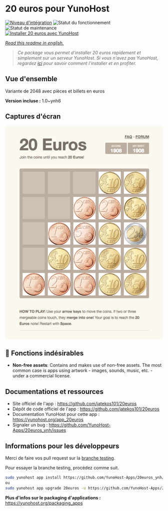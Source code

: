 <!--
N.B.: This README was automatically generated by https://github.com/YunoHost/apps/tree/master/tools/README-generator
It shall NOT be edited by hand.
-->

# 20 euros pour YunoHost

[![Niveau d'intégration](https://dash.yunohost.org/integration/20euros.svg)](https://dash.yunohost.org/appci/app/20euros) ![Statut du fonctionnement](https://ci-apps.yunohost.org/ci/badges/20euros.status.svg) ![Statut de maintenance](https://ci-apps.yunohost.org/ci/badges/20euros.maintain.svg)  
[![Installer 20 euros avec YunoHost](https://install-app.yunohost.org/install-with-yunohost.svg)](https://install-app.yunohost.org/?app=20euros)

*[Read this readme in english.](./README.md)*

> *Ce package vous permet d'installer 20 euros rapidement et simplement sur un serveur YunoHost.
Si vous n'avez pas YunoHost, regardez [ici](https://yunohost.org/#/install) pour savoir comment l'installer et en profiter.*

## Vue d'ensemble

Variante de 2048 avec pièces et billets en euros

**Version incluse :** 1.0~ynh6

## Captures d'écran

![Capture d'écran de 20 euros](./doc/screenshots/Screenshot-20euros.jpg)

## :red_circle: Fonctions indésirables

- **Non-free assets**: Contains and makes use of non-free assets. The most common case is apps using artwork - images, sounds, music, etc. - under a commercial license.

## Documentations et ressources

* Site officiel de l'app : <https://github.com/jatekos101/20euros>
* Dépôt de code officiel de l'app : <https://github.com/jatekos101/20euros>
* Documentation YunoHost pour cette app : <https://yunohost.org/app_20euros>
* Signaler un bug : <https://github.com/YunoHost-Apps/20euros_ynh/issues>

## Informations pour les développeurs

Merci de faire vos pull request sur la [branche testing](https://github.com/YunoHost-Apps/20euros_ynh/tree/testing).

Pour essayer la branche testing, procédez comme suit.

``` bash
sudo yunohost app install https://github.com/YunoHost-Apps/20euros_ynh/tree/testing --debug
ou
sudo yunohost app upgrade 20euros -u https://github.com/YunoHost-Apps/20euros_ynh/tree/testing --debug
```

**Plus d'infos sur le packaging d'applications :** <https://yunohost.org/packaging_apps>
